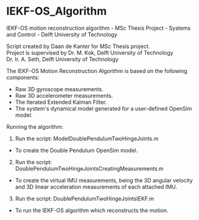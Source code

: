 # IEKF-OS_Algorithm
IEKF-OS motion reconstruction algorithm - MSc Thesis Project - Systems and Control - Delft University of Technology

Script created by Daan de Kanter for MSc Thesis project.                
Project is supervised by Dr. M. Kok, Delft University of Technology     
                         Dr. Ir. A. Seth, Delft University of Technology

The IEKF-OS Motion Reconstruction Algorithm is based on the following components:
* Raw 3D gyroscope measurements.
* Raw 3D accelerometer measurements.
* The Iterated Extended Kalman Filter.
* The system's dynamical model generated for a user-defined OpenSim model.

Running the algorithm:
1. Run the script: ModelDoublePendulumTwoHingeJoints.m
* To create the Double Pendulum OpenSim model.

2. Run the script: DoublePendulumTwoHingeJointsCreatingMeasurements.m
* To create the virtual IMU measurements, being the 3D angular velocity and 3D linear acceleration measurements of each attached IMU.

3. Run the script: DoublePendulumTwoHingeJointsIEKF.m
* To run the IEKF-OS algorithm which reconstructs the motion.
